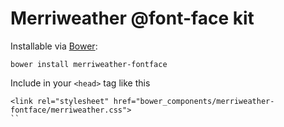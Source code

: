 # Merriweather @font-face kit

Installable via [Bower](http://twitter.github.com/bower/):
```
bower install merriweather-fontface
```

Include in your `<head>` tag like this

```
<link rel="stylesheet" href="bower_components/merriweather-fontface/merriweather.css">
``
